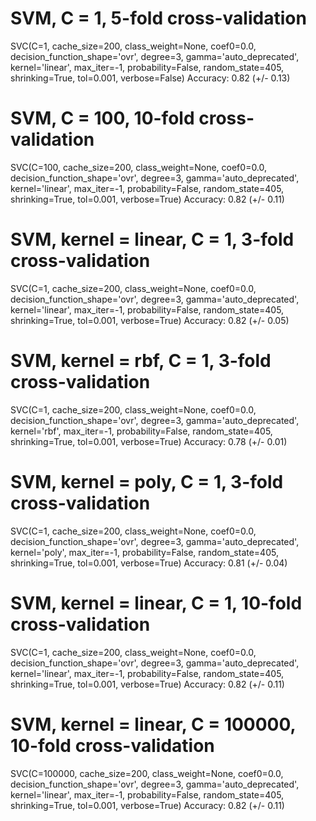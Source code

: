 # SVM, C = 1, 5-fold cross-validation

SVC(C=1, cache_size=200, class_weight=None, coef0=0.0,
    decision_function_shape='ovr', degree=3, gamma='auto_deprecated',
    kernel='linear', max_iter=-1, probability=False, random_state=405,
    shrinking=True, tol=0.001, verbose=False)
Accuracy: 0.82 (+/- 0.13)


# SVM, C = 100, 10-fold cross-validation


SVC(C=100, cache_size=200, class_weight=None, coef0=0.0,
    decision_function_shape='ovr', degree=3, gamma='auto_deprecated',
    kernel='linear', max_iter=-1, probability=False, random_state=405,
    shrinking=True, tol=0.001, verbose=True)
Accuracy: 0.82 (+/- 0.11)


# SVM, kernel = linear, C = 1, 3-fold cross-validation

SVC(C=1, cache_size=200, class_weight=None, coef0=0.0,
    decision_function_shape='ovr', degree=3, gamma='auto_deprecated',
    kernel='linear', max_iter=-1, probability=False, random_state=405,
    shrinking=True, tol=0.001, verbose=True)
Accuracy: 0.82 (+/- 0.05)


# SVM, kernel = rbf, C = 1, 3-fold cross-validation

SVC(C=1, cache_size=200, class_weight=None, coef0=0.0,
    decision_function_shape='ovr', degree=3, gamma='auto_deprecated',
    kernel='rbf', max_iter=-1, probability=False, random_state=405,
    shrinking=True, tol=0.001, verbose=True)
Accuracy: 0.78 (+/- 0.01)


# SVM, kernel = poly, C = 1, 3-fold cross-validation

SVC(C=1, cache_size=200, class_weight=None, coef0=0.0,
    decision_function_shape='ovr', degree=3, gamma='auto_deprecated',
    kernel='poly', max_iter=-1, probability=False, random_state=405,
    shrinking=True, tol=0.001, verbose=True)
Accuracy: 0.81 (+/- 0.04)


# SVM, kernel = linear, C = 1, 10-fold cross-validation

SVC(C=1, cache_size=200, class_weight=None, coef0=0.0,
    decision_function_shape='ovr', degree=3, gamma='auto_deprecated',
    kernel='linear', max_iter=-1, probability=False, random_state=405,
    shrinking=True, tol=0.001, verbose=True)
Accuracy: 0.82 (+/- 0.11)


# SVM, kernel = linear, C = 100000, 10-fold cross-validation

SVC(C=100000, cache_size=200, class_weight=None, coef0=0.0,
    decision_function_shape='ovr', degree=3, gamma='auto_deprecated',
    kernel='linear', max_iter=-1, probability=False, random_state=405,
    shrinking=True, tol=0.001, verbose=True)
Accuracy: 0.82 (+/- 0.11)
